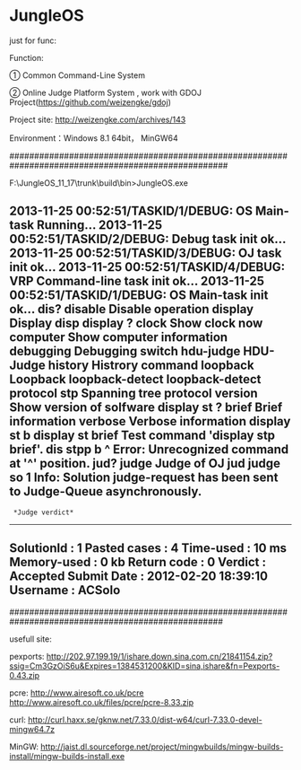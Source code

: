 JungleOS
========

just for func:

Function:

① Common Command-Line System

② Online Judge Platform System , work with  GDOJ Project(https://github.com/weizengke/gdoj)

Project site:   http://weizengke.com/archives/143

Environment：Windows 8.1  64bit， MinGW64 

####################################################################################################

F:\JungleOS_11_17\trunk\build\bin>JungleOS.exe

2013-11-25 00:52:51/TASKID/1/DEBUG: OS Main-task Running...
2013-11-25 00:52:51/TASKID/2/DEBUG: Debug task init ok...
2013-11-25 00:52:51/TASKID/3/DEBUG: OJ task init ok...
2013-11-25 00:52:51/TASKID/4/DEBUG: VRP Command-line task init ok...
<Jungle-config>
2013-11-25 00:52:51/TASKID/1/DEBUG: OS Main-task init ok...
<Jungle-config>
<Jungle-config>
<Jungle-config>dis?
 disable                  Disable operation
 display                  Display
<Jungle-config>disp
<Jungle-config>display  ?
 clock                    Show clock now
 computer                 Show computer information
 debugging                Debugging switch
 hdu-judge                HDU-Judge
 history                  Histrory command
 loopback                 Loopback
 loopback-detect          loopback-detect protocol
 stp                      Spanning tree protocol
 version                  Show version of solfware
 <cr>
<Jungle-config>display  st ?
 brief                    Brief information
 verbose                  Verbose information
 <cr>
<Jungle-config>display  st b
<Jungle-config>display  st brief
Test command 'display stp brief'.
<Jungle-config>dis stpp b
                   ^
Error: Unrecognized command at '^' position.
<Jungle-config>jud?
 judge                    Judge of OJ
<Jungle-config>jud
<Jungle-config>judge so 1
Info: Solution judge-request has been sent to Judge-Queue asynchronously.
<Jungle-config>
 -----------------------
     *Judge verdict*
 -----------------------
 SolutionId   :   1
 Pasted cases :   4
 Time-used    :  10 ms
 Memory-used  :   0 kb
 Return code  :   0
 Verdict      : Accepted
 Submit Date  : 2012-02-20 18:39:10
 Username     : ACSolo
 -----------------------

<Jungle-config>

###################################################################################################

usefull site:

pexports:
http://202.97.199.19/1/ishare.down.sina.com.cn/21841154.zip?ssig=Cm3GzOiS6u&Expires=1384531200&KID=sina,ishare&fn=Pexports-0.43.zip

pcre:
http://www.airesoft.co.uk/pcre
http://www.airesoft.co.uk/files/pcre/pcre-8.33.zip

curl:
http://curl.haxx.se/gknw.net/7.33.0/dist-w64/curl-7.33.0-devel-mingw64.7z

MinGW:
http://jaist.dl.sourceforge.net/project/mingwbuilds/mingw-builds-install/mingw-builds-install.exe

